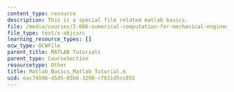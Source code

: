 ```yaml
---
content_type: resource
description: This is a special file related matlab basics.
file: /media/courses/2-086-numerical-computation-for-mechanical-engineers-spring-2013/eac74596d5d585b63208cf631d5cc855_Matlab_Basics_Matlab_Tutorial.m
file_type: text/x-objcsrc
learning_resource_types: []
ocw_type: OCWFile
parent_title: MATLAB Tutorials
parent_type: CourseSection
resourcetype: Other
title: Matlab_Basics_Matlab_Tutorial.m
uid: eac74596-d5d5-85b6-3208-cf631d5cc855
---
```


